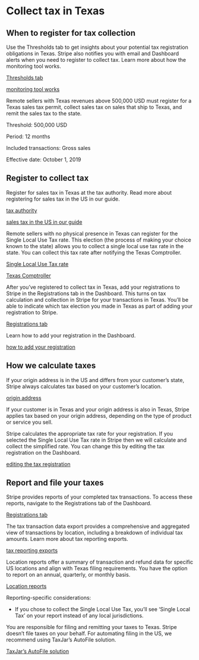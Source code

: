 # Collect tax in Texas

## When to register for tax collection

Use the Thresholds tab to get insights about your potential tax registration obligations in Texas. Stripe also notifies you with email and Dashboard alerts when you need to register to collect tax. Learn more about how the monitoring tool works.

[Thresholds tab](https://dashboard.stripe.com/tax/thresholds)

[monitoring tool works](/tax/monitoring)

Remote sellers with Texas revenues above 500,000 USD must register for a Texas sales tax permit, collect sales tax on sales that ship to Texas, and remit the sales tax to the state.

Threshold: 500,000 USD

Period: 12 months

Included transactions: Gross sales

Effective date: October 1, 2019

## Register to collect tax

Register for sales tax in Texas at the tax authority. Read more about registering for sales tax in the US in our guide.

[tax authority](https://comptroller.texas.gov/taxes/sales/)

[sales tax in the US in our guide](https://stripe.com/guides/sales-tax-registration-process-us)

Remote sellers with no physical presence in Texas can register for the Single Local Use Tax rate. This election (the process of making your choice known to the state) allows you to collect a single local use tax rate in the state. You can collect this tax rate after notifying the Texas Comptroller.

[Single Local Use Tax rate](https://comptroller.texas.gov/taxes/sales/remote-sellers.php)

[Texas Comptroller](https://comptroller.texas.gov/taxes/sales/forms/index.php)

After you’ve registered to collect tax in Texas, add your registrations to Stripe in the Registrations tab in the Dashboard. This turns on tax calculation and collection in Stripe for your transactions in Texas. You’ll be able to indicate which tax election you made in Texas as part of adding your registration to Stripe.

[Registrations tab](https://dashboard.stripe.com/tax/registrations?location=us-tx)

Learn how to add your registration in the Dashboard.

[how to add your registration](/tax/registering#track-your-registrations-in-the-tax-dashboard)

## How we calculate taxes

If your origin address is in the US and differs from your customer’s state, Stripe always calculates tax based on your customer’s location.

[origin address](/tax/set-up#origin-address)

If your customer is in Texas and your origin address is also in Texas, Stripe applies tax based on your origin address, depending on the type of product or service you sell.

Stripe calculates the appropriate tax rate for your registration. If you selected the Single Local Use Tax rate in Stripe then we will calculate and collect the simplified rate. You can change this by editing the tax registration on the Dashboard.

[editing the tax registration](/tax/registering#edit-a-registration)

## Report and file your taxes

Stripe provides reports of your completed tax transactions. To access these reports, navigate to the Registrations tab of the Dashboard.

[Registrations tab](https://dashboard.stripe.com/tax/registrations)

The tax transaction data export provides a comprehensive and aggregated view of transactions by location, including a breakdown of individual tax amounts. Learn more about tax reporting exports.

[tax reporting exports](/tax/reports#exports)

Location reports offer a summary of transaction and refund data for specific US locations and align with Texas filing requirements. You have the option to report on an annual, quarterly, or monthly basis.

[Location reports](/tax/reports#us-location-reports)

Reporting-specific considerations:

- If you chose to collect the Single Local Use Tax, you’ll see ‘Single Local Tax’ on your report instead of any local jurisdictions.

You are responsible for filing and remitting your taxes to Texas. Stripe doesn’t file taxes on your behalf. For automating filing in the US, we recommend using TaxJar’s AutoFile solution.

[TaxJar’s AutoFile solution](https://go.taxjar.com/2021StripeTaxInquiry_LP-01-Request.html)
